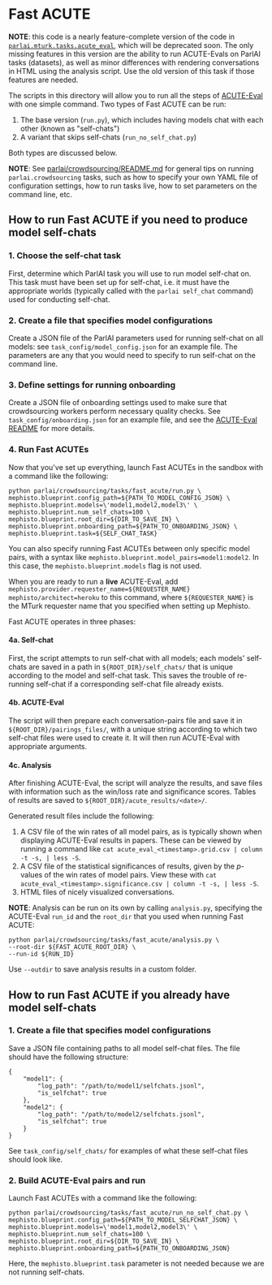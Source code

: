 # Fast ACUTE

**NOTE**: this code is a nearly feature-complete version of the code in [`parlai.mturk.tasks.acute_eval`](https://github.com/facebookresearch/ParlAI/tree/master/parlai/mturk/tasks/acute_eval), which will be deprecated soon. The only missing features in this version are the ability to run ACUTE-Evals on ParlAI tasks (datasets), as well as minor differences with rendering conversations in HTML using the analysis script. Use the old version of this task if those features are needed.

The scripts in this directory will allow you to run all the steps of [ACUTE-Eval](https://github.com/facebookresearch/ParlAI/tree/master/parlai/crowdsourcing/tasks/acute_eval) with one simple command. Two types of Fast ACUTE can be run:
1. The base version (`run.py`), which includes having models chat with each other (known as "self-chats")
1. A variant that skips self-chats (`run_no_self_chat.py`)

Both types are discussed below.

**NOTE**: See [parlai/crowdsourcing/README.md](https://github.com/facebookresearch/ParlAI/blob/master/parlai/crowdsourcing/README.md) for general tips on running `parlai.crowdsourcing` tasks, such as how to specify your own YAML file of configuration settings, how to run tasks live, how to set parameters on the command line, etc.

## How to run Fast ACUTE if you need to produce model self-chats

### 1. Choose the self-chat task

First, determine which ParlAI task you will use to run model self-chat on. This task must have been set up for self-chat, i.e. it must have the appropriate worlds (typically called with the `parlai self_chat` command) used for conducting self-chat.

### 2. Create a file that specifies model configurations

Create a JSON file of the ParlAI parameters used for running self-chat on all models: see `task_config/model_config.json` for an example file. The parameters are any that you would need to specify to run self-chat on the command line.

### 3. Define settings for running onboarding

Create a JSON file of onboarding settings used to make sure that crowdsourcing workers perform necessary quality checks. See `task_config/onboarding.json` for an example file, and see the [ACUTE-Eval README](https://github.com/facebookresearch/ParlAI/blob/master/parlai/crowdsourcing/tasks/acute_eval/README.md) for more details.

### 4. Run Fast ACUTEs

Now that you've set up everything, launch Fast ACUTEs in the sandbox with a command like the following:
```
python parlai/crowdsourcing/tasks/fast_acute/run.py \
mephisto.blueprint.config_path=${PATH_TO_MODEL_CONFIG_JSON} \
mephisto.blueprint.models=\'model1,model2,model3\' \
mephisto.blueprint.num_self_chats=100 \
mephisto.blueprint.root_dir=${DIR_TO_SAVE_IN} \
mephisto.blueprint.onboarding_path=${PATH_TO_ONBOARDING_JSON} \
mephisto.blueprint.task=${SELF_CHAT_TASK}
```

You can also specify running Fast ACUTEs between only specific model pairs, with a syntax like `mephisto.blueprint.model_pairs=model1:model2`. In this case, the `mephisto.blueprint.models` flag is not used.

When you are ready to run a **live** ACUTE-Eval, add `mephisto.provider.requester_name=${REQUESTER_NAME} mephisto/architect=heroku` to this command, where `${REQUESTER_NAME}` is the MTurk requester name that you specified when setting up Mephisto.

Fast ACUTE operates in three phases:

#### 4a. Self-chat

First, the script attempts to run self-chat with all models; each models' self-chats are saved in a path in `${ROOT_DIR}/self_chats/` that is unique according to the model and self-chat task. This saves the trouble of re-running self-chat if a corresponding self-chat file already exists.

#### 4b. ACUTE-Eval

The script will then prepare each conversation-pairs file and save it in `${ROOT_DIR}/pairings_files/`, with a unique string according to which two self-chat files were used to create it. It will then run ACUTE-Eval with appropriate arguments.

#### 4c. Analysis

After finishing ACUTE-Eval, the script will analyze the results, and save files with information such as the win/loss rate and significance scores. Tables of results are saved to `${ROOT_DIR}/acute_results/<date>/`.

Generated result files include the following:
1. A CSV file of the win rates of all model pairs, as is typically shown when displaying ACUTE-Eval results in papers. These can be viewed by running a command like `cat acute_eval_<timestamp>.grid.csv | column -t -s, | less -S`.
2. A CSV file of the statistical significances of results, given by the *p*-values of the win rates of model pairs. View these with `cat acute_eval_<timestamp>.significance.csv | column -t -s, | less -S`.
3. HTML files of nicely visualized conversations.

**NOTE**: Analysis can be run on its own by calling `analysis.py`, specifying the ACUTE-Eval `run_id` and the `root_dir` that you used when running Fast ACUTE:
```
python parlai/crowdsourcing/tasks/fast_acute/analysis.py \
--root-dir ${FAST_ACUTE_ROOT_DIR} \
--run-id ${RUN_ID}
```
Use `--outdir` to save analysis results in a custom folder.


## How to run Fast ACUTE if you already have model self-chats

### 1. Create a file that specifies model configurations

Save a JSON file containing paths to all model self-chat files. The file should have the following structure:
```
{
    "model1": {
        "log_path": "/path/to/model1/selfchats.jsonl",
        "is_selfchat": true
    },
    "model2": {
        "log_path": "/path/to/model2/selfchats.jsonl",
        "is_selfchat": true
    }
}
```

See `task_config/self_chats/` for examples of what these self-chat files should look like.

### 2. Build ACUTE-Eval pairs and run

Launch Fast ACUTEs with a command like the following:
```
python parlai/crowdsourcing/tasks/fast_acute/run_no_self_chat.py \
mephisto.blueprint.config_path=${PATH_TO_MODEL_SELFCHAT_JSON} \
mephisto.blueprint.models=\'model1,model2,model3\' \
mephisto.blueprint.num_self_chats=100 \
mephisto.blueprint.root_dir=${DIR_TO_SAVE_IN} \
mephisto.blueprint.onboarding_path=${PATH_TO_ONBOARDING_JSON}
```
Here, the `mephisto.blueprint.task` parameter is not needed because we are not running self-chats.
